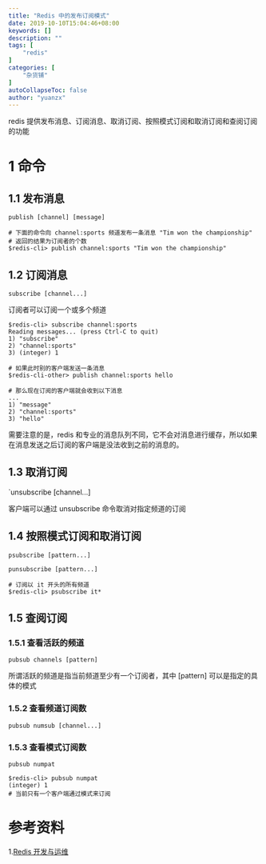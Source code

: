 ```yaml
---
title: "Redis 中的发布订阅模式"
date: 2019-10-10T15:04:46+08:00
keywords: []
description: ""
tags: [
    "redis"
]
categories: [
    "杂货铺"
]
autoCollapseToc: false
author: "yuanzx"
---
```


redis 提供发布消息、订阅消息、取消订阅、按照模式订阅和取消订阅和查阅订阅的功能

# 1 命令

## 1.1 发布消息

`publish [channel] [message]`

```shell
# 下面的命令向 channel:sports 频道发布一条消息 "Tim won the championship"
# 返回的结果为订阅者的个数
$redis-cli> publish channel:sports "Tim won the championship"
```

## 1.2 订阅消息

`subscribe [channel...]`

订阅者可以订阅一个或多个频道

```shell
$redis-cli> subscribe channel:sports
Reading messages... (press Ctrl-C to quit)
1) "subscribe"
2) "channel:sports"
3) (integer) 1

# 如果此时别的客户端发送一条消息
$redis-cli-other> publish channel:sports hello

# 那么现在订阅的客户端就会收到以下消息
...
1) "message"
2) "channel:sports"
3) "hello"
```

需要注意的是，redis 和专业的消息队列不同，它不会对消息进行缓存，所以如果在消息发送之后订阅的客户端是没法收到之前的消息的。

## 1.3 取消订阅

`unsubscribe [channel...]

客户端可以通过 unsubscribe 命令取消对指定频道的订阅

## 1.4 按照模式订阅和取消订阅

`psubscribe [pattern...]`

`punsubscribe [pattern...]`

```shell
# 订阅以 it 开头的所有频道
$redis-cli> psubscribe it*
```

## 1.5 查阅订阅

### 1.5.1 查看活跃的频道

`pubsub channels [pattern]`

所谓活跃的频道是指当前频道至少有一个订阅者，其中 [pattern] 可以是指定的具体的模式

### 1.5.2 查看频道订阅数

`pubsub numsub [channel...]`

### 1.5.3 查看模式订阅数

`pubsub numpat`

```shell
$redis-cli> pubsub numpat
(integer) 1
# 当前只有一个客户端通过模式来订阅
```

# 参考资料

1.[Redis 开发与运维](https://gitee.com/zhixiangyuan/bookStorage/raw/master/%E7%BC%96%E7%A8%8B/Redis%20%E5%BC%80%E5%8F%91%E4%B8%8E%E8%BF%90%E7%BB%B4.pdf)